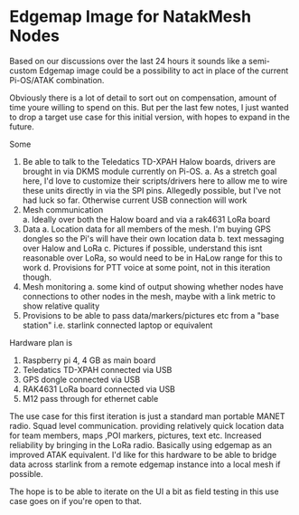 # Edgemap Image for NatakMesh Nodes

Based on our discussions over the last 24 hours it sounds like a semi-custom Edgemap image could be a possibility to act in place of the current Pi-OS/ATAK combination.

Obviously there is a lot of detail to sort out on compensation, amount of time youre willing to spend on this. But per the last few notes, I just wanted to drop a target use case for this initial version, with hopes to expand in the future.

Some 

1. Be able to talk to the Teledatics TD-XPAH Halow boards, drivers are brought in via DKMS module currently on Pi-OS. 
    a. As a stretch goal here, I'd love to customize their scripts/drivers here to allow me to wire these units directly in via the SPI pins. Allegedly possible, but I've not had luck so far. Otherwise current USB connection will work
2. Mesh communication   
    a. Ideally over both the Halow board and via a rak4631 LoRa board
3. Data
    a. Location data for all members of the mesh. I'm buying GPS dongles so the Pi's will have their own location data
    b. text messaging over Halow and LoRa
    c. Pictures if possible, understand this isnt reasonable over LoRa, so would need to be in HaLow range for this to work
    d. Provisions for PTT voice at some point, not in this iteration though.
4. Mesh monitoring
    a. some kind of output showing whether nodes have connections to other nodes in the mesh, maybe with a link metric to show relative quality
5. Provisions to be able to pass data/markers/pictures etc from a "base station" i.e. starlink connected laptop or equivalent


Hardware plan is 
1. Raspberry pi 4, 4 GB as main board
2. Teledatics TD-XPAH connected via USB
3. GPS dongle connected via USB
4. RAK4631 LoRa board connected via USB
5. M12 pass through for ethernet cable

The use case for this first iteration is just a standard man portable MANET radio. Squad level communication. providing relatively quick location data for team members, maps ,POI markers, pictures, text etc. Increased reliability by bringing in the LoRa radio. Basically using edgemap as an improved ATAK equivalent. I'd like for this hardware to be able to bridge data across starlink from a remote edgemap instance into a local mesh if possible.

The hope is to be able to iterate on the UI a bit as field testing in this use case goes on if you're open to that.